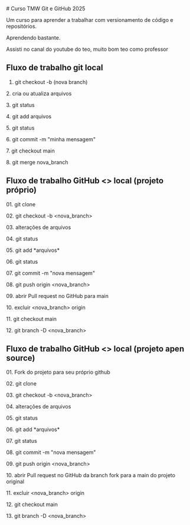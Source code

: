 \# Curso TMW Git e GitHub 2025



Um curso para aprender a trabalhar com versionamento de código e repositórios.



Aprendendo bastante.

Assisti no canal do youtube do teo, muito bom teo como professor



## Fluxo de trabalho git local

1. git checkout -b (nova branch)

2\. cria ou atualiza arquivos

3\. git status

4\. git add arquivos

5\. git status

6\. git commit -m "minha mensagem"

7\. git checkout main

8\. git merge nova\_branch



## Fluxo de trabalho GitHub <> local (projeto próprio)



01\. git clone <endereco do projeto>

02\. git checkout -b <nova\_branch>

03\. alterações de arquivos

04\. git status

05\. git add \*arquivos\*

06\. git status

07\. git commit -m "nova mensagem"

08\. git push origin <nova\_branch>

09\. abrir Pull request no GitHub para main

10\. excluir <nova\_branch> origin

11\. git checkout main

12\. git branch -D <nova\_branch>



## Fluxo de trabalho GitHub <> local (projeto apen source)



01\. Fork do projeto para seu próprio github

02\. git clone <endereco do projeto fork>

03\. git checkout -b <nova\_branch>

04\. alterações de arquivos

05\. git status

06\. git add \*arquivos\*

07\. git status

08\. git commit -m "nova mensagem"

09\. git push origin <nova\_branch>

10\. abrir Pull request no GitHub da branch fork para a main do projeto original

11\. excluir <nova\_branch> origin

12\. git checkout main

13\. git branch -D <nova\_branch>



